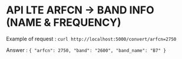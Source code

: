 # API LTE ARFCN -> BAND INFO (NAME & FREQUENCY)

Example of request :
  `curl http://localhost:5000/convert/arfcn=2750`

Answer :
  `{
    "arfcn": 2750,
    "band": "2600",
    "band_name": "B7"
  }`